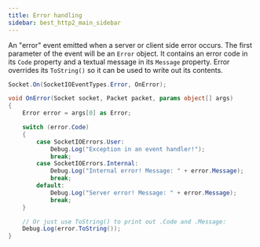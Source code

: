 ```yaml
---
title: Error handling
sidebar: best_http2_main_sidebar
---
```


An "error" event emitted when a server or client side error occurs. The first parameter of the event will be an `Error` object. It contains an error code in its `Code` property and a textual message in its `Message` property. Error overrides its `ToString()` so it can be used to write out its contents.

```csharp
Socket.On(SocketIOEventTypes.Error, OnError);

void OnError(Socket socket, Packet packet, params object[] args)
{
    Error error = args[0] as Error;

    switch (error.Code)
    {
        case SocketIOErrors.User:
            Debug.Log("Exception in an event handler!");
            break;
        case SocketIOErrors.Internal:
            Debug.Log("Internal error! Message: " + error.Message);
            break;
        default:
            Debug.Log("Server error! Message: " + error.Message);
            break;
    }

	// Or just use ToString() to print out .Code and .Message:
    Debug.Log(error.ToString());
}
```
